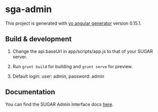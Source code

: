 # sga-admin

This project is generated with [yo angular generator](https://github.com/yeoman/generator-angular)
version 0.15.1.

## Build & development

1. Change the api.baseUrl in app/scripts/app.js to that of your SUGAR server.

2. Run `grunt build` for building and `grunt serve` for preview.

3. Default login: user: admin, password: admin


## Documentation
You can find the SUGAR Admin Interface docs [here](http://api.sugarengine.org/v2/features/admin/index.html).
